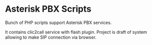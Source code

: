 Asterisk PBX Scripts
==========

Bunch of PHP scripts support Asterisk PBX services. 

It contains clic2call service with flash plugin. Project is draft of system allowing to make SIP connection via browser.

